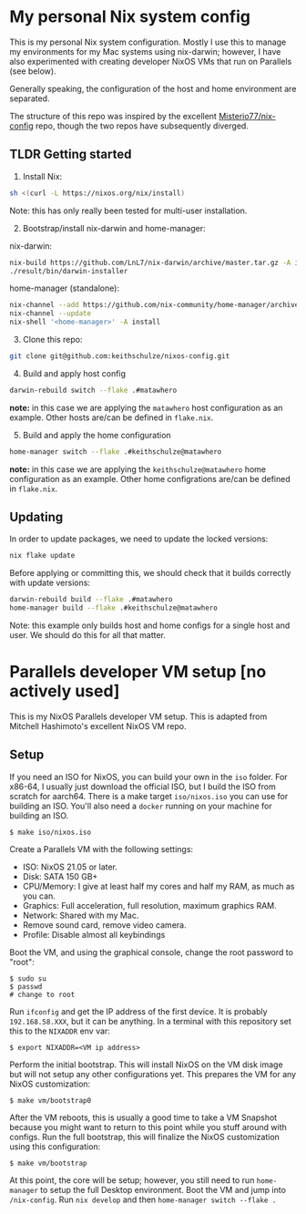 # My personal Nix system config

This is my personal Nix system configuration. Mostly I use this to manage my
environments for my Mac systems using nix-darwin; however, I have also experimented with
creating
developer NixOS VMs that run on Parallels (see below).

Generally speaking, the configuration of the host and home environment are
separated.

The structure of this repo was inspired by
the excellent [Misterio77/nix-config](https://github.com/Misterio77/nix-config) repo, though the two repos have subsequently diverged.

## TLDR Getting started

1. Install Nix:

  ```sh
  sh <(curl -L https://nixos.org/nix/install)
  ```
  Note: this has only really been tested for multi-user installation.

2. Bootstrap/install nix-darwin and home-manager:

  nix-darwin:

  ```sh
  nix-build https://github.com/LnL7/nix-darwin/archive/master.tar.gz -A installer
  ./result/bin/darwin-installer
  ```

  home-manager (standalone):

  ```sh
  nix-channel --add https://github.com/nix-community/home-manager/archive/master.tar.gz home-manager
  nix-channel --update
  nix-shell '<home-manager>' -A install
  ```

3. Clone this repo:

  ```sh
  git clone git@github.com:keithschulze/nixos-config.git
  ```

4. Build and apply host config

  ```sh
  darwin-rebuild switch --flake .#matawhero
  ```
  __note:__ in this case we are applying the `matawhero` host configuration as
  an example. Other hosts are/can be defined in `flake.nix`.

5. Build and apply the home configuration

  ```sh
  home-manager switch --flake .#keithschulze@matawhero
  ```
  __note:__ in this case we are applying the `keithschulze@matawhero` home configuration as an
  example. Other home configrations are/can be defined in `flake.nix`.


## Updating

In order to update packages, we need to update the locked versions:

```sh
nix flake update
```

Before applying or committing this, we should check that it builds correctly
with update versions:

```sh
darwin-rebuild build --flake .#matawhero
home-manager build --flake .#keithschulze@matawhero
```
Note: this example only builds host and home configs for a single host and
user. We should do this for all that matter.

# Parallels developer VM setup [no actively used]

This is my NixOS Parallels developer VM setup. This is adapted from Mitchell Hashimoto's excellent NixOS VM repo.

## Setup

If you need an ISO for NixOS, you can build your own in the `iso` folder.
For x86-64, I usually just download the official ISO, but I build the
ISO from scratch for aarch64. There is a make target `iso/nixos.iso` you can use for
building an ISO. You'll also need a `docker` running on your machine for building an ISO.

```
$ make iso/nixos.iso
```

Create a Parallels VM with the following settings:

  * ISO: NixOS 21.05 or later.
  * Disk: SATA 150 GB+
  * CPU/Memory: I give at least half my cores and half my RAM, as much as you can.
  * Graphics: Full acceleration, full resolution, maximum graphics RAM.
  * Network: Shared with my Mac.
  * Remove sound card, remove video camera.
  * Profile: Disable almost all keybindings

Boot the VM, and using the graphical console, change the root password to "root":

```
$ sudo su
$ passwd
# change to root
```

Run `ifconfig` and get the IP address of the first device. It is probably
`192.168.58.XXX`, but it can be anything. In a terminal with this repository
set this to the `NIXADDR` env var:

```
$ export NIXADDR=<VM ip address>
```

Perform the initial bootstrap. This will install NixOS on the VM disk image
but will not setup any other configurations yet. This prepares the VM for
any NixOS customization:

```
$ make vm/bootstrap0
```

After the VM reboots, this is usually a good time to take a VM Snapshot because
you might want to return to this point while you stuff around with configs. Run
the full bootstrap, this will finalize the NixOS customization using this
configuration:

```
$ make vm/bootstrap
```

At this point, the core will be setup; however, you still need to run
`home-manager` to setup the full Desktop environment. Boot the VM and jump into `/nix-config`. Run `nix develop` and then `home-manager switch --flake .`
